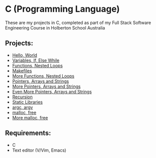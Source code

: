 # C (Programming Language)
These are my projects in C, completed as part of my Full Stack Software Engineering Course in Holberton School Australia

## Projects:
* [Hello, World](hello_world/)
* [Variables, If, Else While](variables_if_else_while/)
* [Functions, Nested Loops](functions_nexted_loops/)
* [Makefiles](makefiles/)
* [More Functions, Nested Loops](more_functions_nested_loops/)
* [Pointers, Arrays and Strings](pointers_arrays_strings/)
* [More Pointers, Arrays and Strings](pointers_arrays_strings/)
* [Even More Pointers, Arrays and Strings](pointers_arrays_strings/)
* [Recursion](recursion/)
* [Static Libraries](static_libraries/)
* [argc, argv](argc_argv/)
* [malloc, free](malloc_free/)
* [More malloc, free](more_malloc_free/)

## Requirements:
* C
* Text editor (V/Vim, Emacs)
